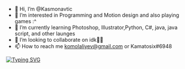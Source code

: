 - 👋 Hi, I’m @Kasmonavtic
- 👀 I’m interested in Programming and Motion design and also playing games :^
- 🌱 I’m currently learning Photoshop, Illustrator,Python, C#, java, java script, and other launges
- 💞️ I’m looking to collaborate on idk🐱‍👤
- 📫 How to reach me komolaliyev@gmail.com or Kamatosix#6948

<!---
Kasmonavtic/Kasmonavtic is a ✨ special ✨ repository because its `README.md` (this file) appears on your GitHub profile.
You can click the Preview link to take a look at your changes.
--->
[![Typing SVG](https://readme-typing-svg.herokuapp.com?color=%23F7AF27&size=30&lines=sup+im+kasmonavtic+%5E%5E)](https://git.io/typing-svg)
